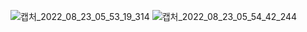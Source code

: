 ![캡처_2022_08_23_05_53_19_314](https://user-images.githubusercontent.com/73919235/186017281-0fd13d2f-e084-483e-ada4-17f29d539fa8.png)
![캡처_2022_08_23_05_54_42_244](https://user-images.githubusercontent.com/73919235/186017192-a78503ed-1f82-4a56-bbf4-9916614eca7e.png)
